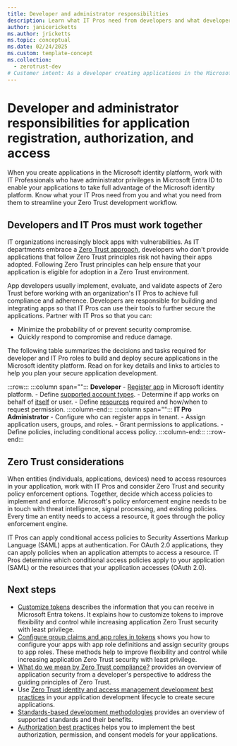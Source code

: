 ```yaml
---
title: Developer and administrator responsibilities
description: Learn what IT Pros need from developers and what developers need from them to streamline Zero Trust development workflows.
author: janicericketts
ms.author: jricketts
ms.topic: conceptual
ms.date: 02/24/2025
ms.custom: template-concept
ms.collection:
  - zerotrust-dev
# Customer intent: As a developer creating applications in the Microsoft identity platform, I want to know what my IT Pros need from me, and what I need from them, so that I can streamline my Zero Trust development workflow.
---
```

# Developer and administrator responsibilities for application registration, authorization, and access

When you create applications in the Microsoft identity platform, work with IT Professionals who have administrator privileges in Microsoft Entra ID to enable your applications to take full advantage of the Microsoft identity platform. Know what your IT Pros need from you and what you need from them to streamline your Zero Trust development workflow.

## Developers and IT Pros must work together

IT organizations increasingly block apps with vulnerabilities. As IT departments embrace a [Zero Trust approach](overview.md), developers who don't provide applications that follow Zero Trust principles risk not having their apps adopted. Following Zero Trust principles can help ensure that your application is eligible for adoption in a Zero Trust environment.

App developers usually implement, evaluate, and validate aspects of Zero Trust before working with an organization's IT Pros to achieve full compliance and adherence. Developers are responsible for building and integrating apps so that IT Pros can use their tools to further secure the applications. Partner with IT Pros so that you can:

- Minimize the probability of or prevent security compromise.
- Quickly respond to compromise and reduce damage.

The following table summarizes the decisions and tasks required for developer and IT Pro roles to build and deploy secure applications in the Microsoft identity platform. Read on for key details and links to articles to help you plan your secure application development.

:::row:::
   :::column span="":::
      **Developer**
      - [Register app](/entra/identity-platform/quickstart-register-app) in Microsoft identity platform.
      - Define [supported account types](identity-supported-account-types.md).
      - Determine if app works on behalf of [itself](identity-non-user-applications.md) or user.
      - Define [resources](acquire-application-authorization-to-access-resources.md) required and how/when to request permission.
   :::column-end:::
   :::column span="":::
      **IT Pro Administrator**
      - Configure who can register apps in tenant.
      - Assign application users, groups, and roles.
      - Grant permissions to applications.
      - Define policies, including conditional access policy.
   :::column-end:::
:::row-end:::

## Zero Trust considerations

When entities (individuals, applications, devices) need to access resources in your application, work with IT Pros and consider Zero Trust and security policy enforcement options. Together, decide which access policies to implement and enforce. Microsoft's policy enforcement engine needs to be in touch with threat intelligence, signal processing, and existing policies. Every time an entity needs to access a resource, it goes through the policy enforcement engine.

IT Pros can apply conditional access policies to Security Assertions Markup Language (SAML) apps at authentication. For OAuth 2.0 applications, they can apply policies when an application attempts to access a resource. IT Pros determine which conditional access policies apply to your application (SAML) or the resources that your application accesses (OAuth 2.0).

## Next steps

- [Customize tokens](zero-trust-token-customization.md) describes the information that you can receive in Microsoft Entra tokens. It explains how to customize tokens to improve flexibility and control while increasing application Zero Trust security with least privilege.
- [Configure group claims and app roles in tokens](configure-tokens-group-claims-app-roles.md) shows you how to configure your apps with app role definitions and assign security groups to app roles. These methods help to improve flexibility and control while increasing application Zero Trust security with least privilege.
- [What do we mean by Zero Trust compliance?](identity-zero-trust-compliance.md) provides an overview of application security from a developer's perspective to address the guiding principles of Zero Trust.
- Use [Zero Trust identity and access management development best practices](identity-iam-development-best-practices.md) in your application development lifecycle to create secure applications.
- [Standards-based development methodologies](identity-standards-based-development-methodologies.md) provides an overview of supported standards and their benefits.
- [Authorization best practices](developer-strategy-authorization-best-practices.md) helps you to implement the best authorization, permission, and consent models for your applications.
